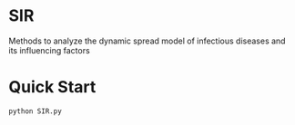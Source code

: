 # SIR
Methods to analyze the dynamic spread model of infectious diseases and its influencing factors
# Quick Start
~~~~~~~~~~~~~~
python SIR.py 
~~~~~~~~~~~~~~

